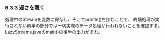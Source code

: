 ### 6.3.3 遅さを覗く

処理中のStreamを変数に保存し、そこでprintln()を挟むことで、
終端処理が実行されない前半の部分では一切実際のデータ処理が行われないことを確認する。
LazyStreams.javaのmain()の後半の出力がそれ。
